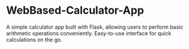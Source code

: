 # WebBased-Calculator-App
A simple calculator app built with Flask, allowing users to perform basic arithmetic operations conveniently. Easy-to-use interface for quick calculations on the go.
